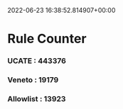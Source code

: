 2022-06-23 16:38:52.814907+00:00
# Rule Counter 
 ### UCATE : 443376

 ### Veneto : 19179

 ### Allowlist : 13923